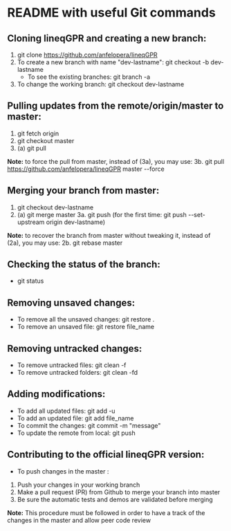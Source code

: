 # README with useful Git commands

## Cloning lineqGPR and creating a new branch:
1. git clone https://github.com/anfelopera/lineqGPR
2. To create a new branch with name "dev-lastname": git checkout -b dev-lastname
    - To see the existing branches: git branch -a
3. To change the working branch: git checkout dev-lastname

## Pulling updates from the remote/origin/master to master:
1. git fetch origin
2. git checkout master
3. (a) git pull

**Note:** to force the pull from master, instead of (3a), you may use: 3b. git pull https://github.com/anfelopera/lineqGPR master --force

## Merging your branch from master:
1. git checkout dev-lastname
2. (a) git merge master
3a. git push (for the first time: git push --set-upstream origin dev-lastname)

**Note:** to recover the branch from master without tweaking it, instead of (2a), you may use: 2b. git rebase master

## Checking the status of the branch:
- git status

## Removing unsaved changes:
- To remove all the unsaved changes: git restore .
- To remove an unsaved file: git restore file_name

## Removing untracked changes:
- To remove untracked files: git clean -f
- To remove untracked folders: git clean -fd

## Adding modifications:
- To add all updated files: git add -u
- To add an updated file: git add file_name
- To commit the changes: git commit -m "message"
- To update the remote from local: git push

## Contributing to the official lineqGPR version:

- To push changes in the master : 
1. Push your changes in your working branch 
2. Make a pull request (PR) from Github to merge your branch into master    
3. Be sure the automatic tests and demos are validated before merging 

**Note:** This procedure must be followed in order to have a track of the changes in the master and allow peer code review
